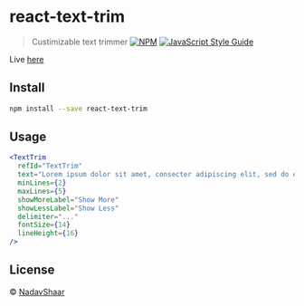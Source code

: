 # react-text-trim

> Custimizable text trimmer
[![NPM](https://img.shields.io/npm/v/react-text-trim.svg)](https://www.npmjs.com/package/react-text-trim) [![JavaScript Style Guide](https://img.shields.io/badge/code_style-standard-brightgreen.svg)](https://standardjs.com)

Live [here](https://nadavshaar.github.io/react-text-trim/)

## Install

```bash
npm install --save react-text-trim
```

## Usage

```jsx
<TextTrim 
  refId="TextTrim"
  text="Lorem ipsum dolor sit amet, consecter adipiscing elit, sed do eiusmod tempor incididunt ut labore et dolore magna aliqua. Ut enim ad minim veniam, quis nostrud exercitation ullamco laboris nisi ut aliquip ex ea commodo consequat."
  minLines={2}
  maxLines={5}
  showMoreLabel="Show More"
  showLessLabel="Show Less"
  delimiter="..."
  fontSize={14}
  lineHeight={16}
/>
```

## License

 © [NadavShaar](https://github.com/NadavShaar)
